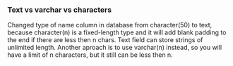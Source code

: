 ### Text vs varchar vs characters
Changed type of name column in database from character(50) to text, because character(n) is a
fixed-length type and it will add blank padding to the end if there are less then n chars. Text field
can store strings of unlimited length. Another aproach is to use varchar(n) instead, so you will have
a limit of n characters, but it still can be less then n.
